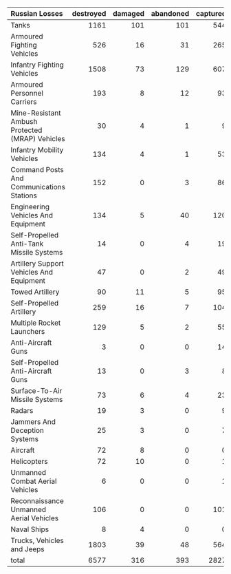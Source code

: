 | Russian Losses                                   |   destroyed |   damaged |   abandoned |   captured |   total |
|:-------------------------------------------------|------------:|----------:|------------:|-----------:|--------:|
| Tanks                                            |        1161 |       101 |         101 |        544 |    1907 |
| Armoured Fighting Vehicles                       |         526 |        16 |          31 |        265 |     838 |
| Infantry Fighting Vehicles                       |        1508 |        73 |         129 |        607 |    2317 |
| Armoured Personnel Carriers                      |         193 |         8 |          12 |         93 |     306 |
| Mine-Resistant Ambush Protected  (MRAP) Vehicles |          30 |         4 |           1 |          9 |      44 |
| Infantry Mobility Vehicles                       |         134 |         4 |           1 |         53 |     192 |
| Command Posts And Communications Stations        |         152 |         0 |           3 |         86 |     241 |
| Engineering Vehicles And Equipment               |         134 |         5 |          40 |        120 |     299 |
| Self-Propelled Anti-Tank Missile Systems         |          14 |         0 |           4 |         19 |      37 |
| Artillery Support Vehicles And Equipment         |          47 |         0 |           2 |         49 |      98 |
| Towed Artillery                                  |          90 |        11 |           5 |         95 |     201 |
| Self-Propelled Artillery                         |         259 |        16 |           7 |        104 |     386 |
| Multiple Rocket Launchers                        |         129 |         5 |           2 |         55 |     191 |
| Anti-Aircraft Guns                               |           3 |         0 |           0 |         14 |      17 |
| Self-Propelled Anti-Aircraft Guns                |          13 |         0 |           3 |          8 |      24 |
| Surface-To-Air Missile Systems                   |          73 |         6 |           4 |         23 |     106 |
| Radars                                           |          19 |         3 |           0 |          9 |      31 |
| Jammers And Deception Systems                    |          25 |         3 |           0 |          7 |      35 |
| Aircraft                                         |          72 |         8 |           0 |          0 |      80 |
| Helicopters                                      |          72 |        10 |           0 |          1 |      83 |
| Unmanned Combat Aerial Vehicles                  |           6 |         0 |           0 |          1 |       7 |
| Reconnaissance Unmanned Aerial Vehicles          |         106 |         0 |           0 |        101 |     207 |
| Naval Ships                                      |           8 |         4 |           0 |          0 |      12 |
| Trucks, Vehicles and Jeeps                       |        1803 |        39 |          48 |        564 |    2454 |
| total                                            |        6577 |       316 |         393 |       2827 |   10113 |